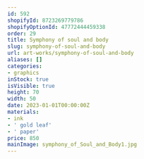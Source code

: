 ```yaml
---
id: 592
shopifyId: 8723269779786
shopifyOptionId: 47772444459338
order: 29
title: Symphony of soul and body
slug: symphony-of-soul-and-body
url: art-works/symphony-of-soul-and-body
aliases: []
categories:
- graphics
inStock: true
isVisible: true
height: 70
width: 50
date: 2023-01-01T00:00:00Z
materials:
- ink
- ' gold leaf'
- ' paper'
price: 850
mainImage: symphony_of_Soul_and_Body1.jpg
---
```

